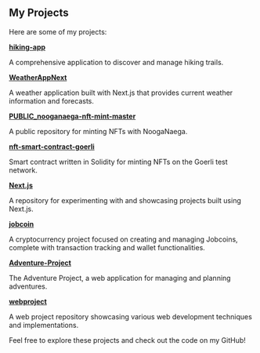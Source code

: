## My Projects

Here are some of my projects:

**[hiking-app](https://github.com/jinpark1/hiking-app?tab=readme-ov-file)**

A comprehensive application to discover and manage hiking trails.

**[WeatherAppNext](https://github.com/jinpark1/WeatherAppNext)**

A weather application built with Next.js that provides current weather information and forecasts.

**[PUBLIC_nooganaega-nft-mint-master](https://github.com/jinpark1/PUBLIC_nooganaega-nft-mint-master)**

A public repository for minting NFTs with NoogaNaega.

**[nft-smart-contract-goerli](https://github.com/jinpark1/nft-smart-contract-goerli)**

Smart contract written in Solidity for minting NFTs on the Goerli test network.

**[Next.js](https://github.com/jinpark1/Next.js)**

A repository for experimenting with and showcasing projects built using Next.js.

**[jobcoin](https://github.com/jinpark1/jobcoin)**

A cryptocurrency project focused on creating and managing Jobcoins, complete with transaction tracking and wallet functionalities.

**[Adventure-Project](https://github.com/jinpark1/Adventure-Project)**

The Adventure Project, a web application for managing and planning adventures.

**[webproject](https://github.com/jinpark1/webproject?tab=readme-ov-file)**

A web project repository showcasing various web development techniques and implementations.

Feel free to explore these projects and check out the code on my GitHub!
